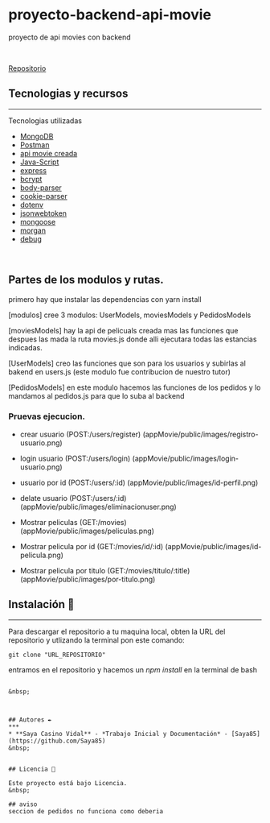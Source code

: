 # proyecto-backend-api-movie
proyecto de api movies con backend

&nbsp;



[Repositorio](https://github.com/Saya85/proyecto-backend-api-movie.git)


## Tecnologias y recursos
***
Tecnologias utilizadas 
* [MongoDB](https://cloud.mongodb.com/)
* [Postman](https://www.postman.com/downloads/)
* [api movie creada](https://www.mockaroo.com/)
* [Java-Script](Json)
* [express](~4.16.1)
* [bcrypt](^5.0.1) 
* [body-parser](^1.19.1)
* [cookie-parser](~1.4.4)
* [dotenv](^14.3.2)
* [jsonwebtoken](8.5.1)
* [mongoose](^6.1.8)
* [morgan](~1.9.1)
* [debug](~2.6.9)

&nbsp;

## Partes de los modulos y rutas.

primero hay que  instalar las dependencias con yarn install

[modulos]
cree 3 modulos: UserModels, moviesModels y PedidosModels

[moviesModels] hay la api de pelicuals creada mas las funciones que despues las mada la ruta movies.js donde alli ejecutara todas las estancias indicadas.

[UserModels] creo las funciones que son para los usuarios y subirlas al bakend en users.js (este modulo fue contribucion de nuestro tutor)

[PedidosModels] en este modulo hacemos las funciones de los pedidos y lo mandamos al pedidos.js para que lo suba al backend

### Pruevas ejecucion.

- crear usuario (POST:/users/register)
(appMovie/public/images/registro-usuario.png)

- login usuario (POST:/users/login)
(appMovie/public/images/login-usuario.png)

- usuario por id (POST:/users/:id)
(appMovie/public/images/id-perfil.png)

- delate usuario (POST:/users/:id)
(appMovie/public/images/eliminacionuser.png)

- Mostrar peliculas (GET:/movies)
(appMovie/public/images/peliculas.png)

- Mostrar pelicula por id (GET:/movies/id/:id)
(appMovie/public/images/id-pelicula.png)

- Mostrar pelicula por titulo (GET:/movies/titulo/:title)
(appMovie/public/images/por-titulo.png)


## Instalación 🔧
***
Para descargar el repositorio a tu maquina local, obten la URL del repositorio y utlizando la terminal pon este comando:

```
git clone "URL_REPOSITORIO"
```
entramos en el repositorio y hacemos un *npm install* en la terminal de bash 
``` 

&nbsp;



## Autores ✒️
***
* **Saya Casino Vidal** - *Trabajo Inicial y Documentación* - [Saya85](https://github.com/Saya85)
&nbsp;


## Licencia 📄

Este proyecto está bajo Licencia.
&nbsp;

## aviso 
seccion de pedidos no funciona como deberia